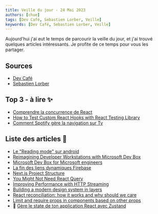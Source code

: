 ```yaml
---
title: Veille du jour - 24 Mai 2023
authors: [chue]
tags: [Dev Café, Sebastien Lorber, Veille]
keywords: [Dev Café, Sebastien Lorber, Veille]
---
```

Aujourd'hui j'ai eut le temps de parcourir la veille du jour, et j'ai trouvé quelques articles intéressants.
Je profite de ce temps pour vous les partager.

## Sources

- [Dev Café](https://www.youtube.com/watch?v=GJCLg8EAnhI)
- [Sebastien Lorber](https://thisweekinreact.com/fr/newsletter/146)

## Top 3 - à lire ✨

- [Comprendre la concurrence de React](https://www.bbss.dev/posts/react-concurrency/?ck_subscriber_id=1866546656&utm_source=convertkit&utm_medium=email&utm_campaign=%E2%9A%9B%EF%B8%8F+React+Hebdo+%23146%3A+Concurrency%2C+Server+Components%2C+JSX%2C+TV%2C+Next.js%2C+React-Query%2C+Apollo%2C+Remix%2C+Expo+Router%2C+Skia%2C+React-Native%2C+Remotion%2C+Flashlight%2C+INP%2C+Bun...%20-%2010839414)
- [How to Test Custom React Hooks with React Testing Library](https://www.builder.io/blog/test-custom-hooks-react-testing-library)
- [Comment Spotify gère la navigation sur Tv](https://engineering.atspotify.com/2023/05/tv-spatial-navigation/?ck_subscriber_id=1866546656&utm_source=convertkit&utm_medium=email&utm_campaign=%E2%9A%9B%EF%B8%8F+React+Hebdo+%23146%3A+Concurrency%2C+Server+Components%2C+JSX%2C+TV%2C+Next.js%2C+React-Query%2C+Apollo%2C+Remix%2C+Expo+Router%2C+Skia%2C+React-Native%2C+Remotion%2C+Flashlight%2C+INP%2C+Bun...%20-%2010839414)


## Liste des articles 📝

- [Le "Reading mode" sur android](https://9to5google.com/2023/05/22/android-reading-mode-background-play/)
- [Reimagining Developer Workstations with Microsoft Dev Box](https://techcommunity.microsoft.com/t5/azure-developer-community-blog/reimagining-developer-workstations-with-microsoft-dev-box/ba-p/3825055)
- [Microsoft Dev Box for Microsoft engineers](https://devblogs.microsoft.com/engineering-at-microsoft/dev-box-for-microsoft-engineers/)
- [La fin des liens dynamiques Firebase](https://firebase.google.com/support/dynamic-links-faq?hl=fr)
- [Next.js Project Structure](https://nextjs.org/docs/getting-started/project-structure)
- [You Might Not Need React Query](https://tkdodo.eu/blog/you-might-not-need-react-query)
- [Improving Performance with HTTP Streaming](https://medium.com/airbnb-engineering/improving-performance-with-http-streaming-ba9e72c66408)
- [Building a modern design system in layers](https://blog.almaer.com/building-a-modern-design-system-in-layers/)
- [React reconciliation: how it works and why should we care](https://www.developerway.com/posts/reconciliation-in-react)
- [Limit and require props in components based on other props](https://nikolasbarwicki.com/articles/limit-require-props-components-based-on-other-props)
- 🎥 [Gère le state de ton application React avec Zustand](https://www.youtube.com/watch?v=x4vYO7Fn9kw)